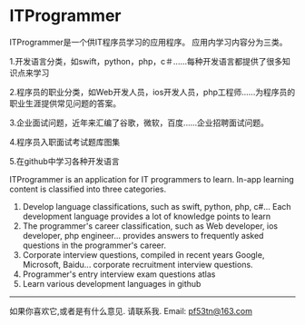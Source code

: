 # ITProgrammer

ITProgrammer是一个供IT程序员学习的应用程序。
应用内学习内容分为三类。

1.开发语言分类，如swift，python，php，c＃......每种开发语言都提供了很多知识点来学习

2.程序员的职业分类，如Web开发人员，ios开发人员，php工程师......为程序员的职业生涯提供常见问题的答案。

3.企业面试问题，近年来汇编了谷歌，微软，百度......企业招聘面试问题。

4.程序员入职面试考试题库图集

5.在github中学习各种开发语言

ITProgrammer is an application for IT programmers to learn.
In-app learning content is classified into three categories.
1. Develop language classifications, such as swift, python, php, c#... Each development language provides a lot of knowledge points to learn
2. The programmer's career classification, such as Web developer, ios developer, php engineer... provides answers to frequently asked questions in the programmer's career.
3. Corporate interview questions, compiled in recent years Google, Microsoft, Baidu... corporate recruitment interview questions.
4. Programmer's entry interview exam questions atlas
5. Learn various development languages in github
_____________________________________
如果你喜欢它,或者是有什么意见. 请联系我.   Email: pf53tn@163.com
